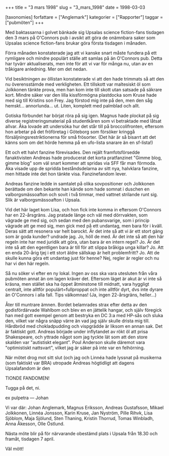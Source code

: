 +++
title = "3 mars 1998"
slug = "3_mars_1998"
date = 1998-03-03

[taxonomies]
forfattare = ["Anglemark"]
kategorier = ["Rapporter"]
taggar = ["pubmöten"]
+++

Med baktassarna i golvet bänkade sig Upsalas science fiction-fans tisdagen den 3 mars på O'Connors pub i avsikt att göra de onämnbara saker som Upsalas science fiction-fans brukar göra första tisdagen i månaden.

Förra månaden konstaterade jag att vi kanske snart måste fundera på ett rymligare och mindre populärt ställe att samlas på än O'Connors pub. Detta har tyvärr aktualiserats, men inte för att vi var för många nu, utan av en tråkigare anledning. Mer om det nedan.

<!-- more -->

Vid besiktningen av öllistan konstaterade vi att den hade trimmats så att den nu överensstämde med verkligheten. Ett tillskott var maltesiskt öl som Jolkkonen tänkte prova, men han kom inte till skott utan satsade på säkrare kort. Mindre säker var den lilla kissförmögna plastdocka som Kruse hade med sig till Kristins son Frey. Jag förstod mig inte på den, men den såg hemskt... annorlunda... ut. Liten, komplett med palmblad och allt.

Gotiska förbundet har börjat röra på sig igen. Magnus hade plockat på sig diverse registreringsmaterial på studentkåren som vi betraktade med låtsat allvar. Åka lovade att undersöka hur det står till på broccolifronten, eftersom hon arbetar på det fröföretag i Göteborg som försöker kringgå försäljningsrestriktionerna för små frösorter. (Det här är så bisarrt att det känns som om det hörde hemma på en ufo-lista snarare än en sf-lista!)

Ett och ett halvt fanzine förevisades. Den rejält framfotsförsedde fanaktivisten Andreas hade producerat det korta pratfanzinet "Gimme blog, gimme blog" som väl snart kommer att spridas via SFF får man förmoda. Åka visade upp de spridda beståndsdelarna av sitt nya, halvklara fanzine, men hittade inte det hon tänkte visa. Fanzinefandom lever.

Andreas fanzine ledde in samtalet på olika sovpositioner och Jolkkonen berättade om den bekante han kände som hade somnat i duschen en valborgsmässoafton och sovit i två timmar, med vattnet strilande runt sig. Slik är valborgsmässoafton i Upsala.

Vid det här laget kom Lisa, och hon fick inte komma in eftersom O'Connors har en 22-årsgräns. Jag pratade länge och väl med dörrvakten, som vägrade ge med sig, och sedan med den pubansvarige, som i princip vägrade att ge med sig, men gick med på ett undantag, men bara för i kväll. Deras sätt att resonera var helt barockt. Är det inte så att vi är ett stort gäng som är goda kunder? undrade jag. Jo, höll de med. Är det inte så att den här regeln inte har med juridik att göra, utan bara är en intern regel? Jo. Är det inte så att den egentligen bara är till för att slippa bråkiga unga killar? Jo. Att en enda 20-årig tjej i ett stort äldre sällskap är helt problemfritt? Jo. Att de skulle kunna göra ett undantag just för henne? Nej, regler är regler och nu har vi den här regeln.

Så nu söker vi efter en ny lokal. Ingen av oss ska vara utesluten från våra pubmöten annat än om lagen kräver det. Eftersom läget är akut är vi inte så kräsna, men stället ska ha öppet åtminstone till midnatt, vara hyggligt centralt, inte alltför populärt=fullproppat och inte alltför dyrt, dvs inte dyrare än O'Connors i alla fall. Tips välkomnas! (Ja, ingen 22-årsgräns, heller...)

Åter till muntrare ämnen. Bordet belamrades strax efter detta av den godisfördärvade Wahlbom och blev en en jättelik hangar, och själv föregick han med gott exempel genom att bestryka en DC 3:a med HP-sås och sluka den, vilket var några snäpp värre än vad jag själv skulle drista mig till. Hårdbröd med chokladpudding och vispgrädde är liksom en annan sak. Det är faktiskt gott. Andreas började under inflytandet av rökt öl att prisa Shakespeare, och yttrade något som jag tyckte lät som att den store skalden var "autistiskt elegant". Poul Anderson skulle däremot vara "optimistiskt nattsvart", vilket jag är säker på inte var en felhörning.

När mötet drog mot sitt slut (och jag och Linnéa hade lyssnat på musikerna (som faktiskt var BRA) utropade Andreas högtidligt att dagens Upsalafandom är den

TIONDE FANDOMEN!

Tugga på det, ni.

ex pulpetra
— Johan

Vi var där: Johan Anglemark, Magnus Eriksson, Andreas Gustafsson, Mikael Jolkkonen, Linnéa Jonsson, Karin Kruse, Jan Nyström, Pille Rihvk, Lisa Sjöblom, Maja Sjölund, Sten Thaning, Kristin Thorrud, Tomas Winbladh, Anna Åkesson, Olle Östlund.

Nästa möte blir på för närvarande obestämd plats i Upsala från 18.30 och framåt, tisdagen 7 april.

Väl mött!
